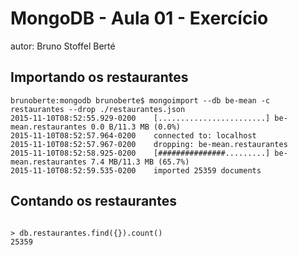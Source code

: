 # MongoDB - Aula 01 - Exercício
autor: Bruno Stoffel Berté

## Importando os restaurantes

```
brunoberte:mongodb brunoberte$ mongoimport --db be-mean -c restaurantes --drop ./restaurantes.json
2015-11-10T08:52:55.929-0200	[........................] be-mean.restaurantes	0.0 B/11.3 MB (0.0%)
2015-11-10T08:52:57.964-0200	connected to: localhost
2015-11-10T08:52:57.967-0200	dropping: be-mean.restaurantes
2015-11-10T08:52:58.925-0200	[###############.........] be-mean.restaurantes	7.4 MB/11.3 MB (65.7%)
2015-11-10T08:52:59.535-0200	imported 25359 documents

```

## Contando os restaurantes

```

> db.restaurantes.find({}).count()
25359

```